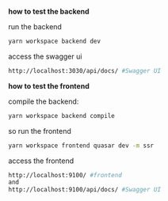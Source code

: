 **how to test the backend**

run the backend
```bash
yarn workspace backend dev
```
access the swagger ui
```bash
http://localhost:3030/api/docs/ #Swagger UI
```

**how to test the frontend**

compile the backend:
```bash
yarn workspace backend compile
```
so run the frontend
```bash
yarn workspace frontend quasar dev -m ssr
```
access the frontend
```bash
http://localhost:9100/ #frontend
and
http://localhost:9100/api/docs/ #Swagger UI
```